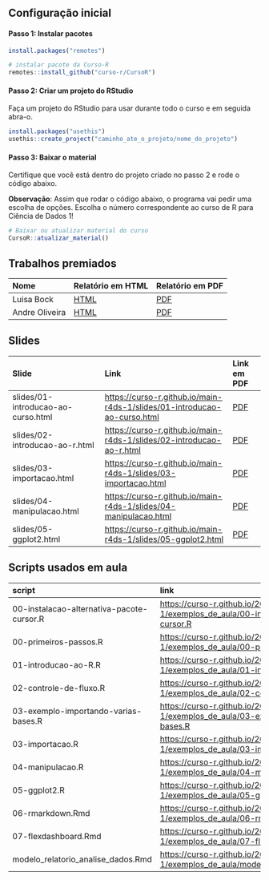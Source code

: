 
<!-- README.md is generated from README.Rmd. Please edit that file -->

## Configuração inicial

#### Passo 1: Instalar pacotes

``` r
install.packages("remotes")

# instalar pacote da Curso-R
remotes::install_github("curso-r/CursoR")
```

#### Passo 2: Criar um projeto do RStudio

Faça um projeto do RStudio para usar durante todo o curso e em seguida
abra-o.

``` r
install.packages("usethis")
usethis::create_project("caminho_ate_o_projeto/nome_do_projeto")
```

#### Passo 3: Baixar o material

Certifique que você está dentro do projeto criado no passo 2 e rode o
código abaixo.

**Observação**: Assim que rodar o código abaixo, o programa vai pedir
uma escolha de opções. Escolha o número correspondente ao curso de R
para Ciência de Dados 1\!

``` r
# Baixar ou atualizar material do curso
CursoR::atualizar_material()
```

## Trabalhos premiados

| Nome           | Relatório em HTML                                                                              | Relatório em PDF                                                                             |
| :------------- | :--------------------------------------------------------------------------------------------- | :------------------------------------------------------------------------------------------- |
| Luisa Bock     | <a href='https://curso-r.github.io/202010-r4ds-1/trabalho_final/Luisa_Bock.html'> HTML</a>     | <a href='https://curso-r.github.io/202010-r4ds-1/trabalho_final/Luisa_Bock.pdf'> PDF</a>     |
| Andre Oliveira | <a href='https://curso-r.github.io/202010-r4ds-1/trabalho_final/Andre_Oliveira.html'> HTML</a> | <a href='https://curso-r.github.io/202010-r4ds-1/trabalho_final/Andre_Oliveira.pdf'> PDF</a> |

## Slides

| Slide                              | Link                                                                       | Link em PDF                                                                                 |
| :--------------------------------- | :------------------------------------------------------------------------- | :------------------------------------------------------------------------------------------ |
| slides/01-introducao-ao-curso.html | <https://curso-r.github.io/main-r4ds-1/slides/01-introducao-ao-curso.html> | <a href='https://curso-r.github.io/main-r4ds-1/slides/01-introducao-ao-curso.pdf'> PDF </a> |
| slides/02-introducao-ao-r.html     | <https://curso-r.github.io/main-r4ds-1/slides/02-introducao-ao-r.html>     | <a href='https://curso-r.github.io/main-r4ds-1/slides/02-introducao-ao-r.pdf'> PDF </a>     |
| slides/03-importacao.html          | <https://curso-r.github.io/main-r4ds-1/slides/03-importacao.html>          | <a href='https://curso-r.github.io/main-r4ds-1/slides/03-importacao.pdf'> PDF </a>          |
| slides/04-manipulacao.html         | <https://curso-r.github.io/main-r4ds-1/slides/04-manipulacao.html>         | <a href='https://curso-r.github.io/main-r4ds-1/slides/04-manipulacao.pdf'> PDF </a>         |
| slides/05-ggplot2.html             | <https://curso-r.github.io/main-r4ds-1/slides/05-ggplot2.html>             | <a href='https://curso-r.github.io/main-r4ds-1/slides/05-ggplot2.pdf'> PDF </a>             |

## Scripts usados em aula

| script                                    | link                                                                                                 |
| :---------------------------------------- | :--------------------------------------------------------------------------------------------------- |
| 00-instalacao-alternativa-pacote-cursor.R | <https://curso-r.github.io/202010-r4ds-1/exemplos_de_aula/00-instalacao-alternativa-pacote-cursor.R> |
| 00-primeiros-passos.R                     | <https://curso-r.github.io/202010-r4ds-1/exemplos_de_aula/00-primeiros-passos.R>                     |
| 01-introducao-ao-R.R                      | <https://curso-r.github.io/202010-r4ds-1/exemplos_de_aula/01-introducao-ao-R.R>                      |
| 02-controle-de-fluxo.R                    | <https://curso-r.github.io/202010-r4ds-1/exemplos_de_aula/02-controle-de-fluxo.R>                    |
| 03-exemplo-importando-varias-bases.R      | <https://curso-r.github.io/202010-r4ds-1/exemplos_de_aula/03-exemplo-importando-varias-bases.R>      |
| 03-importacao.R                           | <https://curso-r.github.io/202010-r4ds-1/exemplos_de_aula/03-importacao.R>                           |
| 04-manipulacao.R                          | <https://curso-r.github.io/202010-r4ds-1/exemplos_de_aula/04-manipulacao.R>                          |
| 05-ggplot2.R                              | <https://curso-r.github.io/202010-r4ds-1/exemplos_de_aula/05-ggplot2.R>                              |
| 06-rmarkdown.Rmd                          | <https://curso-r.github.io/202010-r4ds-1/exemplos_de_aula/06-rmarkdown.Rmd>                          |
| 07-flexdashboard.Rmd                      | <https://curso-r.github.io/202010-r4ds-1/exemplos_de_aula/07-flexdashboard.Rmd>                      |
| modelo\_relatorio\_analise\_dados.Rmd     | <https://curso-r.github.io/202010-r4ds-1/exemplos_de_aula/modelo_relatorio_analise_dados.Rmd>        |
